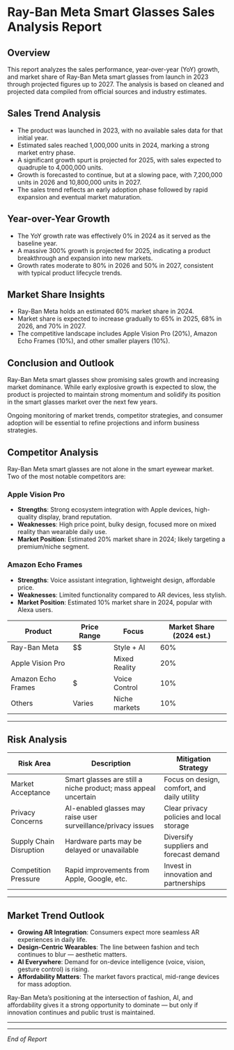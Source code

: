 # Ray-Ban Meta Smart Glasses Sales Analysis Report

## Overview

This report analyzes the sales performance, year-over-year (YoY) growth, and market share of Ray-Ban Meta smart glasses from launch in 2023 through projected figures up to 2027. The analysis is based on cleaned and projected data compiled from official sources and industry estimates.

## Sales Trend Analysis

- The product was launched in 2023, with no available sales data for that initial year.
- Estimated sales reached 1,000,000 units in 2024, marking a strong market entry phase.
- A significant growth spurt is projected for 2025, with sales expected to quadruple to 4,000,000 units.
- Growth is forecasted to continue, but at a slowing pace, with 7,200,000 units in 2026 and 10,800,000 units in 2027.
- The sales trend reflects an early adoption phase followed by rapid expansion and eventual market maturation.

## Year-over-Year Growth

- The YoY growth rate was effectively 0% in 2024 as it served as the baseline year.
- A massive 300% growth is projected for 2025, indicating a product breakthrough and expansion into new markets.
- Growth rates moderate to 80% in 2026 and 50% in 2027, consistent with typical product lifecycle trends.

## Market Share Insights

- Ray-Ban Meta holds an estimated 60% market share in 2024.
- Market share is expected to increase gradually to 65% in 2025, 68% in 2026, and 70% in 2027.
- The competitive landscape includes Apple Vision Pro (20%), Amazon Echo Frames (10%), and other smaller players (10%).

## Conclusion and Outlook

Ray-Ban Meta smart glasses show promising sales growth and increasing market dominance. While early explosive growth is expected to slow, the product is projected to maintain strong momentum and solidify its position in the smart glasses market over the next few years.

Ongoing monitoring of market trends, competitor strategies, and consumer adoption will be essential to refine projections and inform business strategies.

## Competitor Analysis

Ray-Ban Meta smart glasses are not alone in the smart eyewear market. Two of the most notable competitors are:

### Apple Vision Pro  
- **Strengths**: Strong ecosystem integration with Apple devices, high-quality display, brand reputation.  
- **Weaknesses**: High price point, bulky design, focused more on mixed reality than wearable daily use.  
- **Market Position**: Estimated 20% market share in 2024; likely targeting a premium/niche segment.

### Amazon Echo Frames  
- **Strengths**: Voice assistant integration, lightweight design, affordable price.  
- **Weaknesses**: Limited functionality compared to AR devices, less stylish.  
- **Market Position**: Estimated 10% market share in 2024, popular with Alexa users.

| Product               | Price Range | Focus          | Market Share (2024 est.) |
|----------------------|-------------|----------------|--------------------------|
| Ray-Ban Meta         | $$          | Style + AI     | 60%                      |
| Apple Vision Pro     | $$$$        | Mixed Reality  | 20%                      |
| Amazon Echo Frames   | $           | Voice Control  | 10%                      |
| Others               | Varies      | Niche markets  | 10%                      |

---

## Risk Analysis

| Risk Area              | Description                                                        | Mitigation Strategy                            |
|------------------------|--------------------------------------------------------------------|------------------------------------------------|
| Market Acceptance      | Smart glasses are still a niche product; mass appeal uncertain     | Focus on design, comfort, and daily utility    |
| Privacy Concerns       | AI-enabled glasses may raise user surveillance/privacy issues      | Clear privacy policies and local storage       |
| Supply Chain Disruption| Hardware parts may be delayed or unavailable                       | Diversify suppliers and forecast demand        |
| Competition Pressure   | Rapid improvements from Apple, Google, etc.                        | Invest in innovation and partnerships          |

---

## Market Trend Outlook

- **Growing AR Integration**: Consumers expect more seamless AR experiences in daily life.
- **Design-Centric Wearables**: The line between fashion and tech continues to blur — aesthetic matters.
- **AI Everywhere**: Demand for on-device intelligence (voice, vision, gesture control) is rising.
- **Affordability Matters**: The market favors practical, mid-range devices for mass adoption.

Ray-Ban Meta’s positioning at the intersection of fashion, AI, and affordability gives it a strong opportunity to dominate — but only if innovation continues and public trust is maintained.

---


---

*End of Report*
